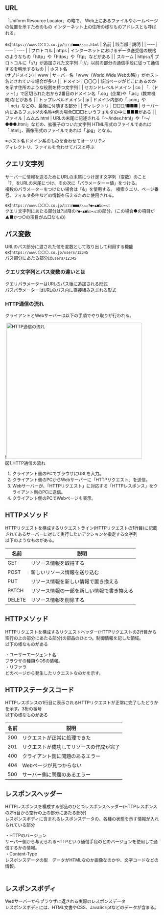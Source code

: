 ## URL
「Uniform Resource Locator」の略で、
Web上にあるファイルやホームページの位置を示すためのもの
インターネット上の住所の様なものアドレスとも呼ばれる。<br><br>
ex)```https://www.〇〇〇.co.jp/□□□/■■■/△△△.html```
| 名前 | 該当部 | 説明 |
| ---- | ---- | ---- |
| プロトコル | https | インターネットにおけるデータ送受信の規格のようなもの「http」や「https」や「ftp」などがある |
| スキーム | https://| プロトコルに「://」が追加された文字列「://」以前の部分の通信手段に従って通信するを明示するもの |
| ホスト名<br>(サブドメイン) | www | サーバー名「www（World Wide Webの略）」がホスト名とされている場合が多い |
| ドメイン | 〇〇〇 | 該当ページがどこにあるのかを示す住所のような役割を持つ文字列 |
| セカンドレベルドメイン | co | 「.（ドット）」で区切られた右から2番目のドメイン名「.co」(企業)や「.ac」(教育機関)などがある |
| トップレベルドメイン | jp | ドメイン内部の「.com」や「.net」などの、最後に付随する部分 |
| ディレクトリ | □□□/■■■  | サーバー内にあるフォルダの名称※例の場合□□□というフォルダの中に■■■がある |
| ファイル | △△△.html | URLの末尾に記述される「～/index.html」や「～/●●●.html」などの、拡張子のついた文字列 HTML形式のファイルであれば「.html」、画像形式のファイルであれば「.jpg」となる。 

※ホスト名ドメイン系のものを合わせてオーソリティ<br>
ディレクトリ、ファイルを合わせてパスと呼ぶ

## クエリ文字列
サーバーに情報を送るためにURLの末尾につけ足す文字列（変数）のこと<br>
「?」をURLの末尾につけ、その次に「パラメーター＝値」をつける。<br>
複数のパラメーターをつけたい場合は「&」を使用する。
検索クエリ、ページ番号、フィルタ条件などの情報を伝えるために使用される。<br>

ex)```https://www.〇〇〇.co.jp/□□□/■■■/△△△?●=▲■&○=△□```<br>
クエリ文字列にあたる部分は?以降の```?●=▲■&○=△□```の部分。(この場合●の項目が▲■かつ○の項目が△□なもの)

## パス変数
URLのパス部分に渡された値を変数として取り出して利用する機能<br>
 ex)```https://www.〇〇〇.co.jp/users/12345```<br>
パス部分にあたる部分は```users/12345```

### クエリ文字列とパス変数の違いとは<br>
クエリパラメーターはURLのパス後に追加される形式<br>
パスパラメーターはURLのパス内に直接組み込まれる形式


### HTTP通信の流れ

クライアントとWebサーバーは以下の手順でやり取りが行われる。

!<img width="443" alt="HTTP通信の流れ" src="https://github.com/tdevilizo/kadai5/assets/145487057/335dc61b-0a37-4d2a-858f-b9932b717a13"><br>
図1.HTTP通信の流れ

1. クライアント側のPCでブラウザにURLを入力。
2. クライアント側のPCからWebサーバーに「HTTPリクエスト」を送信。
3. Webサーバーが、「HTTPリクエスト」に対応する「HTTPレスポンス」をクライアント側のPCに送信。
4. クライアント側のPCでWebページを表示。


## HTTPメソッド
HTTPリクエストを構成するリクエストライン(HTTPリクエストの1行目)に記載されてあるサーバーに対して実行したいアクションを指定する文字列<br>
以下のようなものがある。

| 名前 | 説明 |
| ---- | ---- |
| GET | リソース情報を取得する |
| POST | 新しいリソース情報を送り込む |
| PUT | リソース情報を新しい情報で置き換える |
| PATCH | リソース情報の一部を新しい情報で書き換える |
| DELETE | リソース情報を削除する |

## HTTPメソッド
HTTPリクエストを構成するリクエストヘッダー(HTTPリクエストの2行目から空行の上の部分にあたる部分)の部品のひとつ。制御情報を記した領域。<br>
以下の様なものがある

・ユーザーエージェント名<br>
ブラウザの種類やOSの情報。<br>
・リファラ<br>
どのページから発生したリクエストなのかを示す。<br>

## HTTPステータスコード
HTTPレスポンスの1行目に表示されるHTTPリクエストが正常に完了したどうかを示す。3桁の番号<br>
以下の様なものがある

| 名前 | 説明 |
| ---- | ---- |
| 200 | リクエストが正常に処理できた|
| 201 | リクエストが成功してリソースの作成が完了|
| 400 | クライアント側に問題のあるエラー|
| 404 | Webページが見つからない |
| 500 | サーバー側に問題のあるエラー|

## レスポンスヘッダー
HTTPレスポンスを構成する部品のひとつレスポンスヘッダー(HTTPレスポンスの2行目から空行の上の部分にあたる部分)<br>
レスポンスボディに含まれるレスポンスデータの、各種の状態を示す情報が入れられている部分<br>

・HTTPのバージョン<br>
サーバー側から与えられるHTTPという通信手段のどのバージョンを使用して通信するかの情報。<br>
・Content-Type<br>
レスポンスデータの型　データがHTMLなのか画像なのかや、文字コードなどの情報。<br> 

## レスポンスボディ
Webサーバーからブラウザに返される実際のレスポンスデータ<br>
レスポンスボディには、HTML文書やCSS、JavaScriptなどのデータが含まる。
